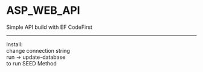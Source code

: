 # ASP_WEB_API
Simple API build with EF CodeFirst
<hr>
Install: <br>
change connection string <br> 
run -> update-database <br>
to run SEED Method <br>

